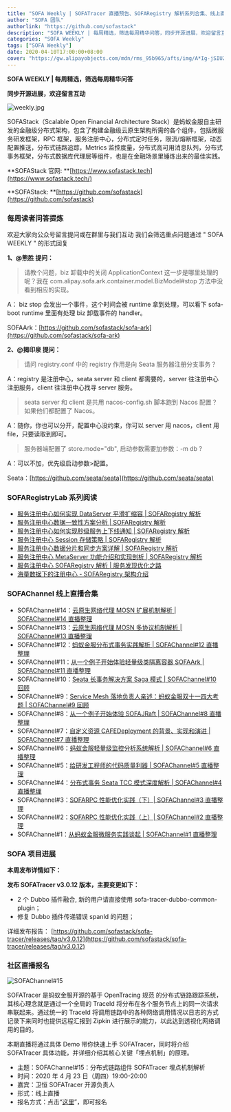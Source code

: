 ```yaml
---
title: "SOFA Weekly | SOFATracer 直播预告、SOFARegistry 解析系列合集、线上直播回顾合集"
author: "SOFA 团队"
authorlink: "https://github.com/sofastack"
description: "SOFA WEEKLY | 每周精选，筛选每周精华问答，同步开源进展，欢迎留言互动。"
categories: "SOFA Weekly"
tags: ["SOFA Weekly"]
date: 2020-04-10T17:00:00+08:00
cover: "https://gw.alipayobjects.com/mdn/rms_95b965/afts/img/A*Ig-jSIUZWx0AAAAAAAAAAAAAARQnAQ"
---
```


**SOFA WEEKLY | 每周精选，筛选每周精华问答**

**同步开源进展，欢迎留言互动**

![weekly.jpg](https://gw.alipayobjects.com/mdn/rms_95b965/afts/img/A*ARgKS6SuU7YAAAAAAAAAAAAAARQnAQ)

SOFAStack（Scalable Open Financial Architecture Stack）是蚂蚁金服自主研发的金融级分布式架构，包含了构建金融级云原生架构所需的各个组件，包括微服务研发框架，RPC 框架，服务注册中心，分布式定时任务，限流/熔断框架，动态配置推送，分布式链路追踪，Metrics 监控度量，分布式高可用消息队列，分布式事务框架，分布式数据库代理层等组件，也是在金融场景里锤炼出来的最佳实践。

**SOFAStack 官网: **[https://www.sofastack.tech](https://www.sofastack.tech/)

**SOFAStack: **[https://github.com/sofastack](https://github.com/sofastack)

### 每周读者问答提炼

欢迎大家向公众号留言提问或在群里与我们互动
我们会筛选重点问题通过 " SOFA WEEKLY " 的形式回复


**1、@熊胜 提问：**

> 请教个问题，biz 卸载中的关闭 ApplicationContext 这一步是哪里处理的呢？我在 com.alipay.sofa.ark.container.model.BizModel#stop 方法中没看到相应的实现。

A： biz stop 会发出一个事件，这个时间会被 runtime 拿到处理，可以看下 sofa-boot runtime 里面有处理 biz 卸载事件的 handler。

SOFAArk：[https://github.com/sofastack/sofa-ark](https://github.com/sofastack/sofa-ark)

**2、@揭印泉 提问：**

> 请问 registry.conf 中的 registry 作用是向 Seata 服务器注册分支事务？

A：registry 是注册中心，seata server 和 client 都需要的，server 往注册中心注册服务，client 往注册中心找寻 server 服务。

> seata server 和 client 是共用 nacos-config.sh 脚本跑到 Nacos 配置？  如果他们都配置了 Nacos。

A：随你，你也可以分开，配置中心没约束，你可以 server 用 nacos，client 用 file，只要读取到即可。

> 服务器端配置了 store.mode="db",   启动参数需要加参数：-m db  ?

A：可以不加，优先级启动参数>配置。

Seata：[https://github.com/seata/seata](https://github.com/seata/seata)

### SOFARegistryLab 系列阅读

- [服务注册中心如何实现 DataServer 平滑扩缩容 | SOFARegistry 解析](/blog/sofa-registry-dataserver-smooth-expansion-contraction/)
- [服务注册中心数据一致性方案分析 | SOFARegistry 解析](/blog/sofa-registry-data-consistency/)
- [服务注册中心如何实现秒级服务上下线通知 | SOFARegistry 解析](/blog/sofa-registry-service-offline-notification/)
- [服务注册中心 Session 存储策略 | SOFARegistry 解析](/blog/sofa-registry-session-storage/)
- [服务注册中心数据分片和同步方案详解 | SOFARegistry 解析](/blog/sofa-registry-data-fragmentation-synchronization-scheme/)
- [服务注册中心 MetaServer 功能介绍和实现剖析 | SOFARegistry 解析](/blog/sofa-registry-metaserver-function-introduction/)
- [服务注册中心 SOFARegistry 解析 | 服务发现优化之路](/blog/sofa-registry-service-discovery-optimization/)
- [海量数据下的注册中心 - SOFARegistry 架构介绍](/blog/sofa-registry-introduction/)

### SOFAChannel 线上直播合集

- SOFAChannel#14：[云原生网络代理 MOSN 扩展机制解析 | SOFAChannel#14 直播整理](/blog/sofa-channel-14-retrospect/)
- SOFAChannel#13：[云原生网络代理 MOSN 多协议机制解析 | SOFAChannel#13 直播整理](/blog/sofa-channel-13-retrospect/)
- SOFAChannel#12：[蚂蚁金服分布式事务实践解析 | SOFAChannel#12 直播整理](/blog/sofa-channel-12-retrospect/)
- SOFAChannel#11：[从一个例子开始体验轻量级类隔离容器 SOFAArk | SOFAChannel#11 直播整理](/blog/sofa-channel-11-retrospect/)
- SOFAChannel#10：[Seata 长事务解决方案 Saga 模式 | SOFAChannel#10 回顾](/blog/sofa-channel-10-retrospect/)
- SOFAChannel#9：[Service Mesh 落地负责人亲述：蚂蚁金服双十一四大考题 | SOFAChannel#9 回顾](/blog/service-mesh-practice-antfinal-shopping-festival-big-exam/)
- SOFAChannel#8：[从一个例子开始体验 SOFAJRaft | SOFAChannel#8 直播整理](/blog/sofa-channel-8-retrospect/)
- SOFAChannel#7：[自定义资源 CAFEDeployment 的背景、实现和演进 | SOFAChannel#7 直播整理](/blog/sofa-channel-7-retrospect/)
- SOFAChannel#6：[蚂蚁金服轻量级监控分析系统解析 | SOFAChannel#6 直播整理](/blog/sofa-channel-6-retrospect/)
- SOFAChannel#5：[给研发工程师的代码质量利器 | SOFAChannel#5 直播整理](/blog/sofa-channel-5-retrospect/)
- SOFAChannel#4：[分布式事务 Seata TCC 模式深度解析 | SOFAChannel#4 直播整理](/blog/sofa-channel-4-retrospect/)
- SOFAChannel#3：[SOFARPC 性能优化实践（下）| SOFAChannel#3 直播整理](/blog/sofa-channel-3-retrospect/)
- SOFAChannel#2：[SOFARPC 性能优化实践（上）| SOFAChannel#2 直播整理](/blog/sofa-channel-2-retrospect/)
- SOFAChannel#1：[从蚂蚁金服微服务实践谈起 | SOFAChannel#1 直播整理](/blog/sofa-channel-1-retrospect/)

### SOFA 项目进展

**本周发布详情如下：**

**发布 SOFATracer v3.0.12 版本，主要变更如下：**

- 2 个 Dubbo 插件融合, 新的用户请直接使用 sofa-tracer-dubbo-common-plugin；
- 修复 Dubbo 插件传递错误 spanId 的问题；

详细发布报告：
[https://github.com/sofastack/sofa-tracer/releases/tag/v3.0.12](https://github.com/sofastack/sofa-tracer/releases/tag/v3.0.12)

### 社区直播报名

![SOFAChannel#15](https://cdn.nlark.com/yuque/0/2020/jpeg/226702/1586514943305-3516609c-05db-4f69-b513-ae658173484c.jpeg)

SOFATracer 是蚂蚁金服开源的基于 OpenTracing 规范 的分布式链路跟踪系统，其核心理念就是通过一个全局的 TraceId 将分布在各个服务节点上的同一次请求串联起来。通过统一的 TraceId 将调用链路中的各种网络调用情况以日志的方式记录下来同时也提供远程汇报到 Zipkin 进行展示的能力，以此达到透视化网络调用的目的。

本期直播将通过具体 Demo 带你快速上手 SOFATracer，同时将介绍 SOFATracer 具体功能，并详细介绍其核心关键「埋点机制」的原理。

- 主题：SOFAChannel#15：分布式链路组件 SOFATracer 埋点机制解析
- 时间：2020 年 4 月 23 日（周四）19:00-20:00
- 嘉宾：卫恒 SOFATracer 开源负责人
- 形式：线上直播
- 报名方式：点击“[这里](https://tech.antfin.com/community/live/1167)”，即可报名
